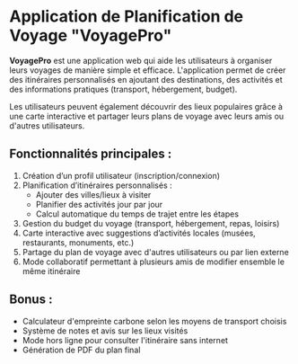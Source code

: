 # Application de Planification de Voyage "VoyagePro"

**VoyagePro** est une application web qui aide les utilisateurs à organiser leurs voyages de manière simple et efficace. L'application permet de créer des itinéraires personnalisés en ajoutant des destinations, des activités et des informations pratiques (transport, hébergement, budget).  

Les utilisateurs peuvent également découvrir des lieux populaires grâce à une carte interactive et partager leurs plans de voyage avec leurs amis ou d'autres utilisateurs.

## Fonctionnalités principales :

1. Création d’un profil utilisateur (inscription/connexion)
2. Planification d’itinéraires personnalisés :
   - Ajouter des villes/lieux à visiter  
   - Planifier des activités jour par jour  
   - Calcul automatique du temps de trajet entre les étapes  
3. Gestion du budget du voyage (transport, hébergement, repas, loisirs)  
4. Carte interactive avec suggestions d’activités locales (musées, restaurants, monuments, etc.)  
5. Partage du plan de voyage avec d'autres utilisateurs ou par lien externe  
6. Mode collaboratif permettant à plusieurs amis de modifier ensemble le même itinéraire

## Bonus :
- Calculateur d'empreinte carbone selon les moyens de transport choisis
- Système de notes et avis sur les lieux visités
- Mode hors ligne pour consulter l'itinéraire sans internet
- Génération de PDF du plan final
